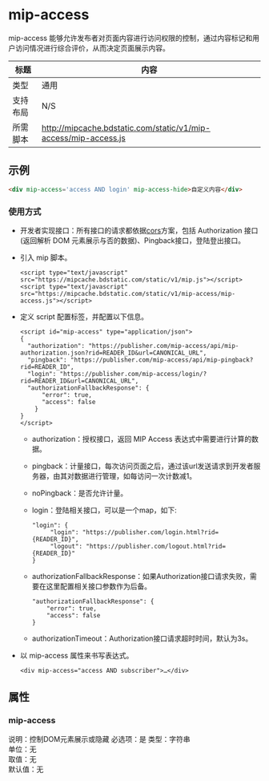 # mip-access

mip-access 能够允许发布者对页面内容进行访问权限的控制，通过内容标记和用户访问情况进行综合评价，从而决定页面展示内容。

标题|内容
----|----
类型|通用
支持布局|N/S
所需脚本|http://mipcache.bdstatic.com/static/v1/mip-access/mip-access.js

## 示例

```html
<div mip-access='access AND login' mip-access-hide>自定义内容</div>
```

### 使用方式
- 开发者实现接口：所有接口的请求都依据[cors](https://developer.mozilla.org/zh-CN/docs/Web/API/Fetch_API/Using_Fetch)方案，包括 Authorization 接口(返回解析 DOM 元素展示与否的数据)、Pingback接口，登陆登出接口。
- 引入 mip 脚本。

    ```
    <script type="text/javascript" src="https://mipcache.bdstatic.com/static/v1/mip.js"></script>
    <script type="text/javascript" src="https://mipcache.bdstatic.com/static/v1/mip-access/mip-access.js"></script>
    ```

- 定义 script 配置标签，并配置以下信息。

    ```
    <script id="mip-access" type="application/json">
    {
      "authorization": "https://publisher.com/mip-access/api/mip-authorization.json?rid=READER_ID&url=CANONICAL_URL",
      "pingback": "https://publisher.com/mip-access/api/mip-pingback?rid=READER_ID",
      "login": "https://publisher.com/mip-access/login/?rid=READER_ID&url=CANONICAL_URL",
      "authorizationFallbackResponse": {
          "error": true,
          "access": false
        }
    }
    </script>
    ```

    - authorization：授权接口，返回 MIP Access 表达式中需要进行计算的数据。
    - pingback：计量接口，每次访问页面之后，通过该url发送请求到开发者服务器，由其对数据进行管理，如每访问一次计数减1。
    - noPingback：是否允许计量。
    - login：登陆相关接口，可以是一个map，如下:

        ```
        "login": {
             "login": "https://publisher.com/login.html?rid={READER_ID}",
             "logout": "https://publisher.com/logout.html?rid={READER_ID}"
        }
        ```

    - authorizationFallbackResponse：如果Authorization接口请求失败，需要在这里配置相关接口参数作为后备。

        ```
        "authorizationFallbackResponse": {
            "error": true,
            "access": false
        }
        ```

    - authorizationTimeout：Authorization接口请求超时时间，默认为3s。

- 以 mip-access 属性来书写表达式。

    ```
    <div mip-access="access AND subscriber">…</div>
    ```

## 属性

### mip-access

说明：控制DOM元素展示或隐藏
必选项：是
类型：字符串   
单位：无   
取值：无   
默认值：无
